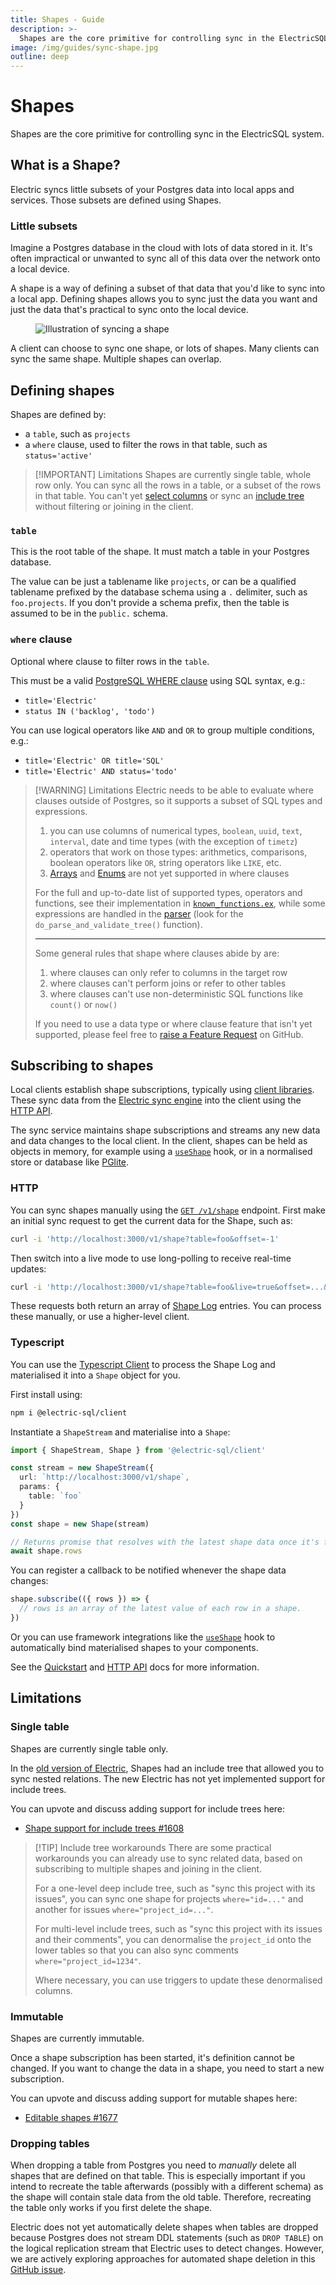 ```yaml
---
title: Shapes - Guide
description: >-
  Shapes are the core primitive for controlling sync in the ElectricSQL system.
image: /img/guides/sync-shape.jpg
outline: deep
---
```


<script setup>
import SyncShapeJPG from '/static/img/docs/guides/shapes/sync-shape.jpg?url'
import SyncShapePNG from '/static/img/docs/guides/shapes/sync-shape.png?url'
</script>

# Shapes

Shapes are the core primitive for controlling sync in the ElectricSQL system.

## What is a Shape?

Electric syncs little subsets of your Postgres data into local apps and services. Those subsets are defined using Shapes.

### Little subsets

Imagine a Postgres database in the cloud with lots of data stored in it. It's often impractical or unwanted to sync all of this data over the network onto a local device.

A shape is a way of defining a subset of that data that you'd like to sync into a local app. Defining shapes allows you to sync just the data you want and just the data that's practical to sync onto the local device.

<figure>
  <a :href="SyncShapeJPG">
    <img :src="SyncShapePNG"
        alt="Illustration of syncing a shape"
    />
  </a>
</figure>

A client can choose to sync one shape, or lots of shapes. Many clients can sync the same shape. Multiple shapes can overlap.

## Defining shapes

Shapes are defined by:

- a `table`, such as `projects`
- a `where` clause, used to filter the rows in that table, such as `status='active'`

> [!IMPORTANT] Limitations
> Shapes are currently single table, whole row only. You can sync all the rows in a table, or a subset of the rows in that table. You can't yet [select columns](#whole-rows) or sync an [include tree](#single-table) without filtering or joining in the client.

### `table`

This is the root table of the shape. It must match a table in your Postgres database.

The value can be just a tablename like `projects`, or can be a qualified tablename prefixed by the database schema using a `.` delimiter, such as `foo.projects`. If you don't provide a schema prefix, then the table is assumed to be in the `public.` schema.

### `where` clause

Optional where clause to filter rows in the `table`.

This must be a valid [PostgreSQL WHERE clause](https://www.postgresql.org/docs/current/queries-table-expressions.html#QUERIES-WHERE) using SQL syntax, e.g.:

- `title='Electric'`
- `status IN ('backlog', 'todo')`

You can use logical operators like `AND` and `OR` to group multiple conditions, e.g.:

- `title='Electric' OR title='SQL'`
- `title='Electric' AND status='todo'`

> [!WARNING] Limitations
> Electric needs to be able to evaluate where clauses outside of Postgres, so it supports a subset of SQL types and expressions.
> 1. you can use columns of numerical types, `boolean`, `uuid`, `text`, `interval`, date and time types (with the exception of `timetz`)
> 1. operators that work on those types: arithmetics, comparisons, boolean operators like `OR`, string operators like `LIKE`, etc.
> 1. [Arrays](https://github.com/electric-sql/electric/issues/1767) and [Enums](https://github.com/electric-sql/electric/issues/1709) are not yet supported in where clauses
>
> For the full and up-to-date list of supported types, operators and functions, see their implementation in [`known_functions.ex`](https://github.com/electric-sql/electric/blob/main/packages/sync-service/lib/electric/replication/eval/env/known_functions.ex), while some expressions are handled in the [parser](https://github.com/electric-sql/electric/blob/main/packages/sync-service/lib/electric/replication/eval/parser.ex) (look for the `do_parse_and_validate_tree()` function).
>
> ---
>
> Some general rules that shape where clauses abide by are:
> 1. where clauses can only refer to columns in the target row
> 1. where clauses can't perform joins or refer to other tables
> 1. where clauses can't use non-deterministic SQL functions like `count()` or `now()`
>
> If you need to use a data type or where clause feature that isn't yet supported, please feel free to [raise a Feature Request](https://github.com/electric-sql/electric/discussions/categories/feature-requests) on GitHub.

## Subscribing to shapes

Local clients establish shape subscriptions, typically using [client libraries](/docs/api/clients/typescript). These sync data from the [Electric sync engine](/product/electric) into the client using the [HTTP API](/docs/api/http).

The sync service maintains shape subscriptions and streams any new data and data changes to the local client. In the client, shapes can be held as objects in memory, for example using a [`useShape`](/docs/integrations/react) hook, or in a normalised store or database like [PGlite](/product/pglite).

### HTTP

You can sync shapes manually using the
<a href="/openapi.html#/paths/~1v1~1shape~1%7Btable%7D/get"
    target="_blank">
  <code>GET /v1/shape</code></a> endpoint. First make an initial sync request to get the current data for the Shape, such as:

```sh
curl -i 'http://localhost:3000/v1/shape?table=foo&offset=-1'
```

Then switch into a live mode to use long-polling to receive real-time updates:

```sh
curl -i 'http://localhost:3000/v1/shape?table=foo&live=true&offset=...&handle=...'
```

These requests both return an array of [Shape Log](/docs/api/http#shape-log) entries. You can process these manually, or use a higher-level client.

### Typescript

You can use the [Typescript Client](/docs/api/clients/typescript) to process the Shape Log and materialised it into a `Shape` object for you.

First install using:

```sh
npm i @electric-sql/client
```

Instantiate a `ShapeStream` and materialise into a `Shape`:

```ts
import { ShapeStream, Shape } from '@electric-sql/client'

const stream = new ShapeStream({
  url: `http://localhost:3000/v1/shape`,
  params: {
    table: `foo`
  }
})
const shape = new Shape(stream)

// Returns promise that resolves with the latest shape data once it's fully loaded
await shape.rows
```

You can register a callback to be notified whenever the shape data changes:

```ts
shape.subscribe(({ rows }) => {
  // rows is an array of the latest value of each row in a shape.
})
```

Or you can use framework integrations like the [`useShape`](/docs/integrations/react) hook to automatically bind materialised shapes to your components.

See the [Quickstart](/docs/quickstart) and [HTTP API](/docs/api/http) docs for more information.

## Limitations

### Single table

Shapes are currently single table only.

In the [old version of Electric](https://legacy.electric-sql.com/docs/usage/data-access/shapes), Shapes had an include tree that allowed you to sync nested relations. The new Electric has not yet implemented support for include trees.

You can upvote and discuss adding support for include trees here:

- [Shape support for include trees #1608](https://github.com/electric-sql/electric/discussions/1608)

> [!TIP] Include tree workarounds
> There are some practical workarounds you can already use to sync related data, based on subscribing to multiple shapes and joining in the client.
>
> For a one-level deep include tree, such as "sync this project with its issues", you can sync one shape for projects `where="id=..."` and another for issues `where="project_id=..."`.
>
> For multi-level include trees, such as "sync this project with its issues and their comments", you can denormalise the `project_id` onto the lower tables so that you can also sync comments `where="project_id=1234"`.
>
> Where necessary, you can use triggers to update these denormalised columns.

### Immutable

Shapes are currently immutable.

Once a shape subscription has been started, it's definition cannot be changed. If you want to change the data in a shape, you need to start a new subscription.

You can upvote and discuss adding support for mutable shapes here:

- [Editable shapes #1677](https://github.com/electric-sql/electric/discussions/1677)

<!--
## Performance

... add links to benchmarks here ...

-->

### Dropping tables

When dropping a table from Postgres you need to *manually* delete all shapes that are defined on that table.
This is especially important if you intend to recreate the table afterwards (possibly with a different schema) as the shape will contain stale data from the old table.
Therefore, recreating the table only works if you first delete the shape.

Electric does not yet automatically delete shapes when tables are dropped because Postgres does not stream DDL statements (such as `DROP TABLE`) on the logical replication stream that Electric uses to detect changes. However, we are actively exploring approaches for automated shape deletion in this [GitHub issue](https://github.com/electric-sql/electric/issues/1733).
